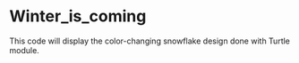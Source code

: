 # Winter_is_coming
This code will display the color-changing snowflake design done with Turtle module.
